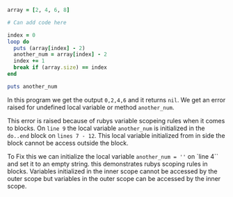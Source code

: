 ```ruby
array = [2, 4, 6, 8]

# Can add code here

index = 0
loop do
  puts (array[index] - 2)
  another_num = array[index] - 2
  index += 1
  break if (array.size) == index
end

puts another_num
```

In this program we get the output `0,2,4,6` and it returns `nil`. 
We get an error raised for undefined local variable or method `another_num`.

This error is raised because of rubys variable scopeing rules when it comes to blocks. On `line 9` the local variable `another_num` is initialized in the `do..end` block on `lines 7 - 12`. This local  variable initialized from in side the block cannot be access outside the block. 

To Fix this we can initialize the local variable `another_num = ''` on `line 4`` and set it to an empty string. this demonstrates rubys scoping rules in blocks. Variables initialized in the inner scope cannot be accessed by the outer scope but variables in the outer scope can be accessed by the inner scope.